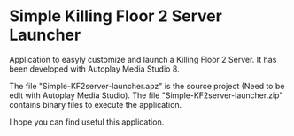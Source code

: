 Simple Killing Floor 2 Server Launcher
======================================

Application to easyly customize and launch a Killing Floor 2 Server.
It has been developed with Autoplay Media Studio 8.

The file "Simple-KF2server-launcher.apz" is the source project (Need to be edit with Autoplay Media Studio). The file "Simple-KF2server-launcher.zip" contains binary files to execute the application.

I hope you can find useful this application.
